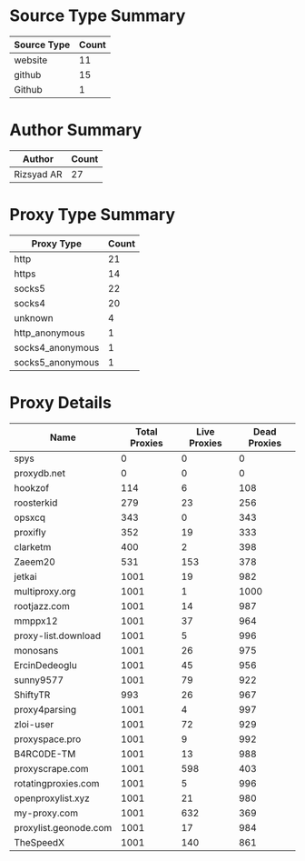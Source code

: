 # Source Type Summary

| Source Type | Count |
|-------------|-------|
| website | 11 |
| github | 15 |
| Github | 1 |


# Author Summary

| Author | Count |
|--------|-------|
| Rizsyad AR | 27 |


# Proxy Type Summary

| Proxy Type | Count |
|------------|-------|
| http | 21 |
| https | 14 |
| socks5 | 22 |
| socks4 | 20 |
| unknown | 4 |
| http_anonymous | 1 |
| socks4_anonymous | 1 |
| socks5_anonymous | 1 |


# Proxy Details

| Name | Total Proxies | Live Proxies | Dead Proxies |
|------|---------------|--------------|---------------|
| spys | 0 | 0 | 0 |
| proxydb.net | 0 | 0 | 0 |
| hookzof | 114 | 6 | 108 |
| roosterkid | 279 | 23 | 256 |
| opsxcq | 343 | 0 | 343 |
| proxifly | 352 | 19 | 333 |
| clarketm | 400 | 2 | 398 |
| Zaeem20 | 531 | 153 | 378 |
| jetkai | 1001 | 19 | 982 |
| multiproxy.org | 1001 | 1 | 1000 |
| rootjazz.com | 1001 | 14 | 987 |
| mmppx12 | 1001 | 37 | 964 |
| proxy-list.download | 1001 | 5 | 996 |
| monosans | 1001 | 26 | 975 |
| ErcinDedeoglu | 1001 | 45 | 956 |
| sunny9577 | 1001 | 79 | 922 |
| ShiftyTR | 993 | 26 | 967 |
| proxy4parsing | 1001 | 4 | 997 |
| zloi-user | 1001 | 72 | 929 |
| proxyspace.pro | 1001 | 9 | 992 |
| B4RC0DE-TM | 1001 | 13 | 988 |
| proxyscrape.com | 1001 | 598 | 403 |
| rotatingproxies.com | 1001 | 5 | 996 |
| openproxylist.xyz | 1001 | 21 | 980 |
| my-proxy.com | 1001 | 632 | 369 |
| proxylist.geonode.com | 1001 | 17 | 984 |
| TheSpeedX | 1001 | 140 | 861 |
